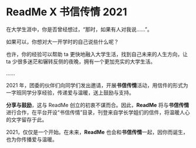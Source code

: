 # ReadMe X 书信传情 2021

在大学生涯中，你是否曾经想过，“那时，如果有人对我说……”。

如果可以，你想对大一开学时的自己说些什么呢？

也许，你的经验可以帮助 ta 更快地融入大学生活，找到自己未来的人生方向，让 ta 少很多迷茫和辗转反侧的夜晚，拥有一个更加充实的大学生活。

……

2021 年，团委的伙伴们向同学们发出邀请，开展**书信传情**活动，用信件的形式为一字班同学分享经验，传递爱与温暖，送上鼓励与支持。

**分享与鼓励**，这与 ReadMe 创立的初衷不谋而合。因此，**ReadMe** 将与**书信传情**进行合作，在平台开设“书信传情”目录，刊登来自学长学姐们的信件，将温暖人心的文字留存于此。

2021，仅仅是一个开始。在未来，**ReadMe** 也会和**书信传情**一起，因你而诞生，也为你传播爱与温暖。